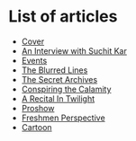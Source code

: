 <!-- TITLE: Verba Maximus 2018 Magazine-->
<!-- SUBTITLE: A quick look at the magazine. -->

# List of articles
- [Cover](/news/fests/vm-18/cover) 
- [An Interview with Suchit Kar](/news/fests/vm-18/interviewwithsuchit)
- [Events](/news/fests/vm-18/events)
- [The Blurred Lines](/news/fests/vm-18/blurredlines)
- [The Secret Archives](/news/fests/vm-18/secretarchives)
- [Conspiring the Calamity](/news/fests/vm-18/conspiringthecalamity)
- [A Recital In Twilight](/news/fests/vm-18/recitalintwilight)
- [Proshow](/news/fests/vm-18/proshow)
- [Freshmen Perspective](/news/fests/vm-18/freshmenpersp)
- [Cartoon](/news/fests/vm-18/cartoon)